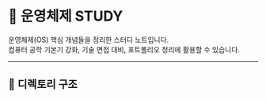 # 🧠 운영체제 STUDY

운영체제(OS) 핵심 개념들을 정리한 스터디 노트입니다.  
컴퓨터 공학 기본기 강화, 기술 면접 대비, 포트폴리오 정리에 활용할 수 있습니다.

---

## 📁 디렉토리 구조


